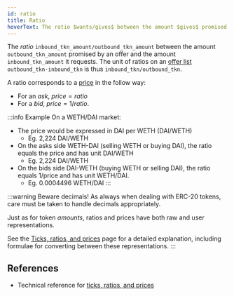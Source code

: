 ```yaml
---
id: ratio
title: Ratio
hoverText: The ratio $wants/gives$ between the amount $gives$ promised by an offer and the amount $wants$ it requests.
---
```


The _ratio_ `inbound_tkn_amount/outbound_tkn_amount` between the amount `outbound_tkn_amount` promised by an offer and the amount `inbound_tkn_amount` it requests. The unit of ratios on an [offer list](/docs/developers/terms/offer-list.md) `outbound_tkn-inbound_tkn` is thus `inbound_tkn/outbound_tkn`.

A ratio corresponds to a [price](/docs/developers/terms/price.md) in the follow way:

* For an _ask_, $price = ratio$
* For a _bid_, $price = 1/ratio$.

:::info Example
On a WETH/DAI market:
* The price would be expressed in DAI per WETH (DAI/WETH)
    * Eg. 2,224 DAI/WETH
* On the asks side WETH-DAI (selling WETH or buying DAI), the ratio equals the price and has unit DAI/WETH
    * Eg. 2,224 DAI/WETH
* On the bids side DAI-WETH (buying WETH or selling DAI), the ratio equals 1/price and has unit WETH/DAI.
    * Eg. 0.0004496 WETH/DAI
:::

:::warning Beware decimals!
As always when dealing with ERC-20 tokens, care must be taken to handle decimals appropriately.

Just as for token *amounts*, ratios and prices have both raw and user representations.

See the [Ticks, ratios, and prices](../contracts/technical-references/tick-ratio.md) page for a detailed explanation, including formulae for converting between these representations.
:::


## References
* Technical reference for [ticks, ratios, and prices](../contracts/technical-references/tick-ratio.md)
